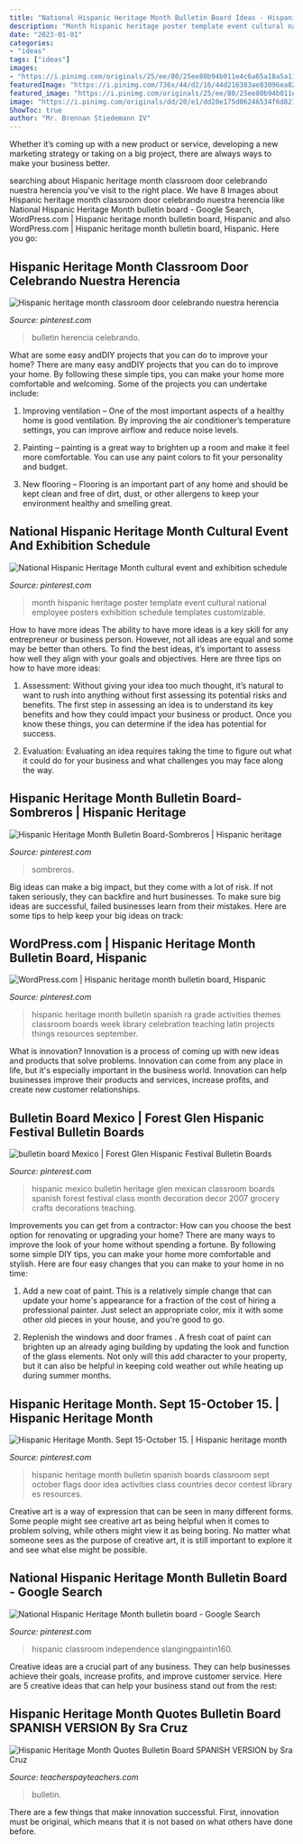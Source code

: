 ```yaml
---
title: "National Hispanic Heritage Month Bulletin Board Ideas - Hispanic Heritage Month Classroom Door Celebrando Nuestra Herencia"
description: "Month hispanic heritage poster template event cultural national employee posters exhibition schedule templates customizable"
date: "2023-01-01"
categories:
- "ideas"
tags: ["ideas"]
images:
- "https://i.pinimg.com/originals/25/ee/80/25ee80b94b011e4c6a65a18a5a11ca4a.jpg"
featuredImage: "https://i.pinimg.com/736x/44/d2/16/44d216383ae83096ea82e7f428adf5e5.jpg"
featured_image: "https://i.pinimg.com/originals/25/ee/80/25ee80b94b011e4c6a65a18a5a11ca4a.jpg"
image: "https://i.pinimg.com/originals/dd/20/e1/dd20e175d06246534f6d8210327582e5.jpg"
ShowToc: true
author: "Mr. Brennan Stiedemann IV"
---
```



Whether it’s coming up with a new product or service, developing a new marketing strategy or taking on a big project, there are always ways to make your business better.

	

		
searching about Hispanic heritage month classroom door celebrando nuestra herencia you've visit to the right place. We have 8 Images about Hispanic heritage month classroom door celebrando nuestra herencia like National Hispanic Heritage Month bulletin board - Google Search, WordPress.com | Hispanic heritage month bulletin board, Hispanic and also WordPress.com | Hispanic heritage month bulletin board, Hispanic. Here you go:
		
    
## Hispanic Heritage Month Classroom Door Celebrando Nuestra Herencia

<img loading=lazy src="https://i.pinimg.com/originals/dd/20/e1/dd20e175d06246534f6d8210327582e5.jpg" onerror="this.onerror=null;this.src='https://tse3.mm.bing.net/th?id=OIP.J3EF8N8daNvNZNIvEBU2bAHaJ4&amp;pid=15.1';" alt="Hispanic heritage month classroom door celebrando nuestra herencia">

_Source: pinterest.com_

>bulletin herencia celebrando. 

	

What are some easy andDIY projects that you can do to improve your home?
There are many easy andDIY projects that you can do to improve your home. By following these simple tips, you can make your home more comfortable and welcoming. Some of the projects you can undertake include:
1. Improving ventilation – One of the most important aspects of a healthy home is good ventilation. By improving the air conditioner’s temperature settings, you can improve airflow and reduce noise levels.

2. Painting – painting is a great way to brighten up a room and make it feel more comfortable. You can use any paint colors to fit your personality and budget.

3. New flooring – Flooring is an important part of any home and should be kept clean and free of dirt, dust, or other allergens to keep your environment healthy and smelling great.

    
## National Hispanic Heritage Month Cultural Event And Exhibition Schedule

<img loading=lazy src="https://i.pinimg.com/736x/6d/9a/98/6d9a98b6062d5d7481bd5aad1872724c.jpg" onerror="this.onerror=null;this.src='https://tse1.mm.bing.net/th?id=OIP.aqVPCvUyO4e0f2NPQ88XVQHaJm&amp;pid=15.1';" alt="National Hispanic Heritage Month cultural event and exhibition schedule">

_Source: pinterest.com_

>month hispanic heritage poster template event cultural national employee posters exhibition schedule templates customizable. 

	

How to have more ideas
The ability to have more ideas is a key skill for any entrepreneur or business person. However, not all ideas are equal and some may be better than others. To find the best ideas, it’s important to assess how well they align with your goals and objectives. Here are three tips on how to have more ideas:
1. Assessment: Without giving your idea too much thought, it’s natural to want to rush into anything without first assessing its potential risks and benefits. The first step in assessing an idea is to understand its key benefits and how they could impact your business or product. Once you know these things, you can determine if the idea has potential for success.

2. Evaluation: Evaluating an idea requires taking the time to figure out what it could do for your business and what challenges you may face along the way.

    
## Hispanic Heritage Month Bulletin Board-Sombreros | Hispanic Heritage

<img loading=lazy src="https://i.pinimg.com/736x/44/d2/16/44d216383ae83096ea82e7f428adf5e5.jpg" onerror="this.onerror=null;this.src='https://tse3.mm.bing.net/th?id=OIP.sdvVp3bUsN7wKDSUeyJcXQHaFj&amp;pid=15.1';" alt="Hispanic Heritage Month Bulletin Board-Sombreros | Hispanic heritage">

_Source: pinterest.com_

>sombreros. 

	

Big ideas can make a big impact, but they come with a lot of risk. If not taken seriously, they can backfire and hurt businesses. To make sure big ideas are successful, failed businesses learn from their mistakes. Here are some tips to help keep your big ideas on track:

    
## WordPress.com | Hispanic Heritage Month Bulletin Board, Hispanic

<img loading=lazy src="https://i.pinimg.com/originals/25/ee/80/25ee80b94b011e4c6a65a18a5a11ca4a.jpg" onerror="this.onerror=null;this.src='https://tse3.mm.bing.net/th?id=OIP.zJejmaJP7aAnWsjDSWq8FgHaIC&amp;pid=15.1';" alt="WordPress.com | Hispanic heritage month bulletin board, Hispanic">

_Source: pinterest.com_

>hispanic heritage month bulletin spanish ra grade activities themes classroom boards week library celebration teaching latin projects things resources september. 

	

What is innovation?
Innovation is a process of coming up with new ideas and products that solve problems. Innovation can come from any place in life, but it's especially important in the business world. Innovation can help businesses improve their products and services, increase profits, and create new customer relationships.

    
## Bulletin Board Mexico | Forest Glen Hispanic Festival Bulletin Boards

<img loading=lazy src="https://i.pinimg.com/originals/b6/2b/09/b62b09ac5bac6b9e9c772c9c6cd90750.jpg" onerror="this.onerror=null;this.src='https://tse4.mm.bing.net/th?id=OIP.y-kND1rOKKjbGSbw6cMCagHaLH&amp;pid=15.1';" alt="bulletin board Mexico | Forest Glen Hispanic Festival Bulletin Boards">

_Source: pinterest.com_

>hispanic mexico bulletin heritage glen mexican classroom boards spanish forest festival class month decoration decor 2007 grocery crafts decorations teaching. 

	

Improvements you can get from a contractor: How can you choose the best option for renovating or upgrading your home?
There are many ways to improve the look of your home without spending a fortune. By following some simple DIY tips, you can make your home more comfortable and stylish. Here are four easy changes that you can make to your home in no time:
1. Add a new coat of paint. This is a relatively simple change that can update your home's appearance for a fraction of the cost of hiring a professional painter. Just select an appropriate color, mix it with some other old pieces in your house, and you're good to go.

2. Replenish the windows and door frames . A fresh coat of paint can brighten up an already aging building by updating the look and function of the glass elements. Not only will this add character to your property, but it can also be helpful in keeping cold weather out while heating up during summer months.


    
## Hispanic Heritage Month. Sept 15-October 15. | Hispanic Heritage Month

<img loading=lazy src="https://i.pinimg.com/originals/2e/98/60/2e98604b828b1428fa5e0e4fb27b5df2.jpg" onerror="this.onerror=null;this.src='https://tse3.mm.bing.net/th?id=OIP.REjjqL-ExmhHxcV62tbuNQHaFi&amp;pid=15.1';" alt="Hispanic Heritage Month. Sept 15-October 15. | Hispanic heritage month">

_Source: pinterest.com_

>hispanic heritage month bulletin spanish boards classroom sept october flags door idea activities class countries decor contest library es resources. 

	

Creative art is a way of expression that can be seen in many different forms. Some people might see creative art as being helpful when it comes to problem solving, while others might view it as being boring. No matter what someone sees as the purpose of creative art, it is still important to explore it and see what else might be possible.

    
## National Hispanic Heritage Month Bulletin Board - Google Search

<img loading=lazy src="https://i.pinimg.com/originals/d6/2f/af/d62faf1032e8afdb549b98c773d92717.png" onerror="this.onerror=null;this.src='https://tse4.mm.bing.net/th?id=OIP.gQD5W9_1NFoCjfoi-j37gAHaFj&amp;pid=15.1';" alt="National Hispanic Heritage Month bulletin board - Google Search">

_Source: pinterest.com_

>hispanic classroom independence slangingpaintin160. 

	

Creative ideas are a crucial part of any business. They can help businesses achieve their goals, increase profits, and improve customer service. Here are 5 creative ideas that can help your business stand out from the rest:

    
## Hispanic Heritage Month Quotes Bulletin Board SPANISH VERSION By Sra Cruz

<img loading=lazy src="https://ecdn.teacherspayteachers.com/thumbitem/50-OFF-for-24-Hours-Hispanic-Heritage-Month-Quotes-SPANISH-VERSION-4060575-1610363187/original-4060575-2.jpg" onerror="this.onerror=null;this.src='https://tse3.mm.bing.net/th?id=OIP.LfiJQgyU05UtSf7vIVtepwAAAA&amp;pid=15.1';" alt="Hispanic Heritage Month Quotes Bulletin Board SPANISH VERSION by Sra Cruz">

_Source: teacherspayteachers.com_

>bulletin. 

	

There are a few things that make innovation successful. First, innovation must be original, which means that it is not based on what others have done before.

